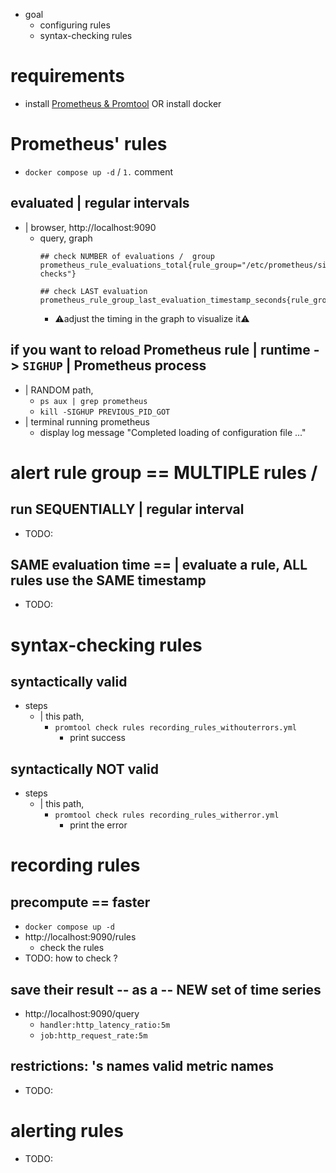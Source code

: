 * goal
  * configuring rules
  * syntax-checking rules

# requirements

* install [Prometheus & Promtool](/prometheus/README.md#install) OR install docker

# Prometheus' rules
* `docker compose up -d` / `1.` comment

## evaluated | regular intervals
* | browser, http://localhost:9090
  * query, graph
    ```text
    ## check NUMBER of evaluations /  group
    prometheus_rule_evaluations_total{rule_group="/etc/prometheus/simple_rulefile.yml;frequent-checks"}
    
    ## check LAST evaluation
    prometheus_rule_group_last_evaluation_timestamp_seconds{rule_group="example"}
    ```
    * ⚠️adjust the timing in the graph to visualize it⚠️

## if you want to reload Prometheus rule | runtime -> `SIGHUP` | Prometheus process
* | RANDOM path,
  * `ps aux | grep prometheus`
  * `kill -SIGHUP PREVIOUS_PID_GOT`
* | terminal running prometheus
  * display log message "Completed loading of configuration file ..."

# alert rule group == MULTIPLE rules /
## run SEQUENTIALLY | regular interval
* TODO:
## SAME evaluation time == | evaluate a rule, ALL rules use the SAME timestamp
* TODO:

# syntax-checking rules

## syntactically valid
* steps
  * | this path,
    * `promtool check rules recording_rules_withouterrors.yml`
      * print success 

## syntactically NOT valid
* steps
  * | this path,
    * `promtool check rules recording_rules_witherror.yml`
      * print the error

# recording rules
## precompute == faster
* `docker compose up -d`
* http://localhost:9090/rules
  * check the rules
* TODO: how to check ?
## save their result -- as a -- NEW set of time series
* http://localhost:9090/query
  * `handler:http_latency_ratio:5m`
  * `job:http_request_rate:5m`
## restrictions: 's names valid metric names
* TODO:

# alerting rules

* TODO:
